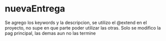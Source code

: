 # nuevaEntrega
Se agrego los keywords y la descripcion, se utilizo el @extend en el proyecto, no supe en que parte poder utilizar las otras.
Solo se modifico la pag principal, las demas aun no las termine
